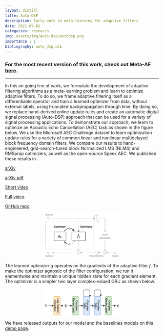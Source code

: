 ```yaml
---
layout: distill
title: Auto-DSP
description: Early work in meta-learning for adaptive filters
date: 2021-09-01
categories: research
img: assets/img/auto_dsp/autodsp.png
importance : 1
bibliography: auto_dsp.bib
---
```


### For the most recent version of this work, check out Meta-AF [here](/projects/metaaf).
---

In this on going line of work, we formulate the development of adaptive filtering algorithms as a meta-learning problem and learn to optimize adaptive filters. To do so, we frame adaptive filtering itself as a differentiable operator and train a learned optimizer from data, without external labels, using truncated backpropagation through time. By doing so, we replace hand-derived online update rules and create an automatic digital signal processing (Auto-DSP) approach that can be used for a variety of signal processing applications. To demonstrate our approach, we learn to optimize an Acoustic Echo Cancellation (AEC) task as shown in the figure below. We use the Microsoft AEC Challenge dataset to learn optimization update rules for a variety of common linear and nonlinear multidelayed block frequency domain filters. We compare our results to hand-engineered, grid-search-tuned block Normalized LMS (NLMS) and RMSprop optimizers, as well as the open-source Speex AEC. We published these results in <d-cite key="casebeer2021auto">.

[arXiv](https://arxiv.org/abs/2110.04284)

[arXiv pdf](https://arxiv.org/pdf/2110.04284.pdf)

[Short video](https://www.youtube.com/watch?v=y51hUaw2sTg)

[Full video](https://www.youtube.com/watch?v=oe0owGeCsqI)

[GitHub repo](https://github.com/jmcasebeer/autodsp)

<center>
<img src="/assets/img/auto_dsp/auto_dsp_aec.png" alt="drawing" width="50%"/>
</center>

The learned optimizer *g* operates on the gradients of the adaptive filter *f*. To make the optimizer agnostic of the filter configuration, we run it elementwise and maintain a unique hidden state for each gradient element. The optimizer is a simpler two layer complex-valued GRU as shown below.

<center>
<img src="/assets/img/auto_dsp/l2l_net.png" alt="drawing" width="50%" class="center"/>
</center>

We have released outputs for our model and the baselines models on this [demo page](/auto_dsp/aec).
